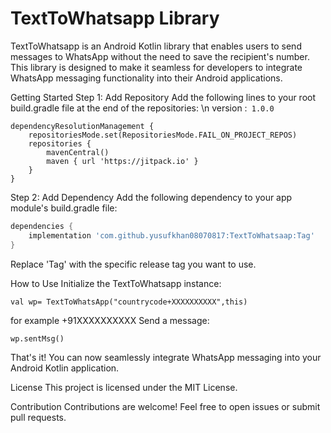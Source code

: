 # TextToWhatsapp Library
TextToWhatsapp is an Android Kotlin library that enables users to send messages to WhatsApp without the need to save the recipient's number. This library is designed to make it seamless for developers to integrate WhatsApp messaging functionality into their Android applications.

Getting Started
Step 1: Add Repository
Add the following lines to your root build.gradle file at the end of the repositories: \n
version :``` 1.0.0```
``` allproject
dependencyResolutionManagement {
    repositoriesMode.set(RepositoriesMode.FAIL_ON_PROJECT_REPOS)
    repositories {
        mavenCentral()
        maven { url 'https://jitpack.io' }
    }
}
```
Step 2: Add Dependency
Add the following dependency to your app module's build.gradle file:
```gradle
dependencies {
    implementation 'com.github.yusufkhan08070817:TextToWhatsaap:Tag'
}
```
Replace 'Tag' with the specific release tag you want to use.

How to Use
Initialize the TextToWhatsapp instance:
```  
val wp= TextToWhatsApp("countrycode+XXXXXXXXXX",this)
```
for example +91XXXXXXXXXX
Send a message:
```
wp.sentMsg()
```

That's it! You can now seamlessly integrate WhatsApp messaging into your Android Kotlin application.

License
This project is licensed under the MIT License.

Contribution
Contributions are welcome! Feel free to open issues or submit pull requests.

